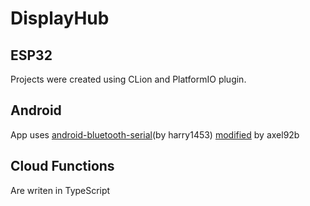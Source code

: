 # DisplayHub

## ESP32
Projects were created using CLion and PlatformIO plugin.

## Android
App uses [android-bluetooth-serial](https://github.com/harry1453/android-bluetooth-serial)(by harry1453) [modified](https://github.com/axel92b/android-bluetooth-serial) by axel92b

## Cloud Functions
Are writen in TypeScript
